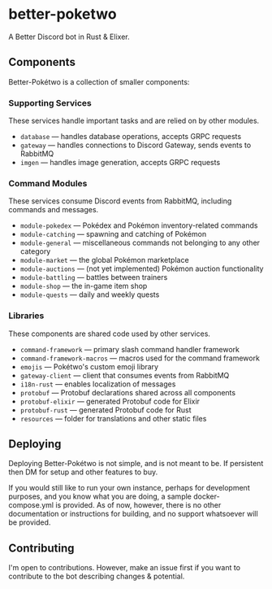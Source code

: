 # better-poketwo
A Better Discord bot in Rust & Elixer.

## Components
Better-Pokétwo is a collection of smaller components:

### Supporting Services
These services handle important tasks and are relied on by other modules.

- `database` — handles database operations, accepts GRPC requests
- `gateway` — handles connections to Discord Gateway, sends events to RabbitMQ
- `imgen` — handles image generation, accepts GRPC requests

### Command Modules
These services consume Discord events from RabbitMQ, including commands and messages.

- `module-pokedex` — Pokédex and Pokémon inventory-related commands
- `module-catching` — spawning and catching of Pokémon
- `module-general` — miscellaneous commands not belonging to any other category
- `module-market` — the global Pokémon marketplace
- `module-auctions` — (not yet implemented) Pokémon auction functionality
- `module-battling` — battles between trainers
- `module-shop` — the in-game item shop
- `module-quests` — daily and weekly quests

### Libraries
These components are shared code used by other services.

- `command-framework` — primary slash command handler framework
- `command-framework-macros` — macros used for the command framework
- `emojis` — Pokétwo's custom emoji library
- `gateway-client` — client that consumes events from RabbitMQ
- `i18n-rust` — enables localization of messages
- `protobuf` — Protobuf declarations shared across all components
- `protobuf-elixir` — generated Protobuf code for Elixir
- `protobuf-rust` — generated Protobuf code for Rust
- `resources` — folder for translations and other static files

## Deploying
Deploying Better-Pokétwo is not simple, and is not meant to be. If persistent then DM for setup and other features to buy.

If you would still like to run your own instance, perhaps for development purposes, and you know what you are doing, a sample docker-compose.yml is provided. As of now, however, there is no other documentation or instructions for building, and no support whatsoever will be provided.

## Contributing
I'm open to contributions. However, make an issue first if you want to contribute to the bot describing changes & potential.
